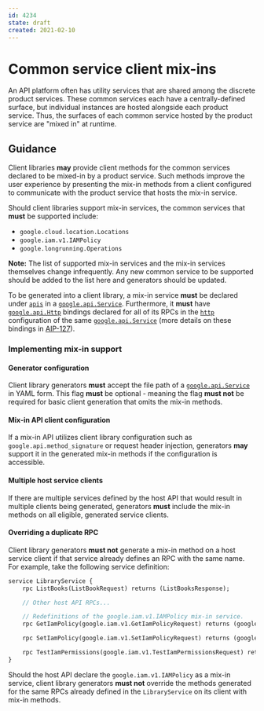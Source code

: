 ```yaml
---
id: 4234
state: draft
created: 2021-02-10
---
```


# Common service client mix-ins

An API platform often has utility services that are shared among the discrete
product services. These common services each have a centrally-defined surface,
but individual instances are hosted alongside each product service. Thus, the
surfaces of each common service hosted by the product service are "mixed in" at
runtime.


## Guidance

Client libraries **may** provide client methods for the common services declared
to be mixed-in by a product service. Such methods improve the user experience by
presenting the mix-in methods from a client configured to communicate with the
product service that hosts the mix-in service.

Should client libraries support mix-in services, the common services that
**must** be supported include:

- `google.cloud.location.Locations`
- `google.iam.v1.IAMPolicy`
- `google.longrunning.Operations`

**Note:** The list of supported mix-in services and the mix-in services
themselves change infrequently. Any new common service to be supported should be
added to the list here and generators should be updated.

To be generated into a client library, a mix-in service **must** be declared
under [`apis`] in a [`google.api.Service`]. Furthermore, it **must** have
[`google.api.Http`] bindings declared for all of its RPCs in the [`http`]
configuration of the same [`google.api.Service`] (more details on these bindings
in [AIP-127]).


### Implementing mix-in support

#### Generator configuration

Client library generators **must** accept the file path of a
[`google.api.Service`] in YAML form. This flag **must** be optional - meaning
the flag **must not** be required for basic client generation that omits the
mix-in methods.

#### Mix-in API client configuration

If a mix-in API utilizes client library configuration such as
`google.api.method_signature` or request header injection, generators **may**
support it in the generated mix-in methods if the configuration is accessible.

#### Multiple host service clients

If there are multiple services defined by the host API that would result in
multiple clients being generated, generators **must** include the mix-in
methods on all eligible, generated service clients.

#### Overriding a duplicate RPC

Client library generators **must not** generate a mix-in method on a host
service client if that service already defines an RPC with the same name. For
example, take the following service definition:

```proto
service LibraryService {
    rpc ListBooks(ListBookRequest) returns (ListBooksResponse);

    // Other host API RPCs...

    // Redefinitions of the google.iam.v1.IAMPolicy mix-in service.
    rpc GetIamPolicy(google.iam.v1.GetIamPolicyRequest) returns (google.iam.v1.Policy);

    rpc SetIamPolicy(google.iam.v1.SetIamPolicyRequest) returns (google.iam.v1.Policy);

    rpc TestIamPermissions(google.iam.v1.TestIamPermissionsRequest) returns (google.iam.v1.TestIamPermissionsResponse);
}
```

Should the host API declare the `google.iam.v1.IAMPolicy` as a mix-in service,
client library generators **must not** override the methods generated for the
same RPCs already defined in the `LibraryService` on its client with mix-in
methods.

[`apis`]: https://github.com/googleapis/googleapis/blob/master/google/api/service.proto#L96
[`google.api.Service`]: https://github.com/googleapis/googleapis/blob/master/google/api/service.proto
[`google.api.Http`]: https://github.com/googleapis/googleapis/blob/master/google/api/http.proto
[`http`]: https://github.com/googleapis/googleapis/blob/master/google/api/service.proto#L124
[AIP-127]: https://google.aip.dev/127
